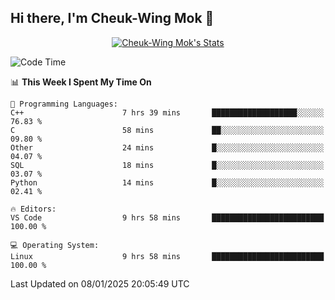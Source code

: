 ## Hi there, I'm Cheuk-Wing Mok 👋

<!--
**mozro0327/mozro0327** is a ✨ _special_ ✨ repository because its `README.md` (this file) appears on your GitHub profile.

Here are some ideas to get you started:

- 🔭 I’m currently working on ...
- 🌱 I’m currently learning ...
- 👯 I’m looking to collaborate on ...
- 🤔 I’m looking for help with ...
- 💬 Ask me about ...
- 📫 How to reach me: ...
- 😄 Pronouns: ...
- ⚡ Fun fact: ...
-->

<p align="center">
  <a href="https://github.com/mozro0327" class="rich-diff-level-one">
    <img src="https://github-readme-stats.vercel.app/api?username=mozro0327&title_color=333&text_color=777" alt="Cheuk-Wing Mok's Stats" >
    <!-- &hide=issues
    <img src="https://github-readme-stats.vercel.app/api?username=mozro0327&hide=issues&title_color=333&text_color=777" alt="Cheuk-Wing Mok's Stats" >
    -->
  </a>
</p>

<!--START_SECTION:waka-->
![Code Time](http://img.shields.io/badge/Code%20Time-3%2C170%20hrs%2031%20mins-blue)

📊 **This Week I Spent My Time On** 

```text
💬 Programming Languages: 
C++                      7 hrs 39 mins       ███████████████████░░░░░░   76.83 % 
C                        58 mins             ██░░░░░░░░░░░░░░░░░░░░░░░   09.80 % 
Other                    24 mins             █░░░░░░░░░░░░░░░░░░░░░░░░   04.07 % 
SQL                      18 mins             █░░░░░░░░░░░░░░░░░░░░░░░░   03.07 % 
Python                   14 mins             █░░░░░░░░░░░░░░░░░░░░░░░░   02.41 % 

🔥 Editors: 
VS Code                  9 hrs 58 mins       █████████████████████████   100.00 % 

💻 Operating System: 
Linux                    9 hrs 58 mins       █████████████████████████   100.00 % 
```


 Last Updated on 08/01/2025 20:05:49 UTC
<!--END_SECTION:waka-->
